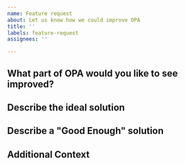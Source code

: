 ```yaml
---
name: Feature request
about: Let us know how we could improve OPA
title: ''
labels: feature-request
assignees: ''

---
```


<!-- Thanks for opening an issue to request a feature or file a bug!
If you provide some basic information, it helps us address problems faster. -->

## What part of OPA would you like to see improved?
<!--
Is there something challenging or frustrating about OPA that you are trying to improve?
Do you want OPA to integrate with another project or tool?
Why would this improvement make your experience with OPA better?
-->

## Describe the ideal solution
<!--
In the ideal scenario, there are more than enough resources to solve any problem. Describe what this solution would look like if the resources were available.
-->

## Describe a "Good Enough" solution
<!--
In a more realistic world, we have limited time and resources to solve a problem. Describe what a minimum viable solution would look like that still satisfies the requirements. Think about what is a must-have and what is a nice-to-have; now list out the must-haves. Is there an alternate solution that would work just as well?
-->

## Additional Context
<!--
Add in additional information that would help. Do you have links to similar solutions, screenshots of a problem, or mockups of a solution? 
-->
